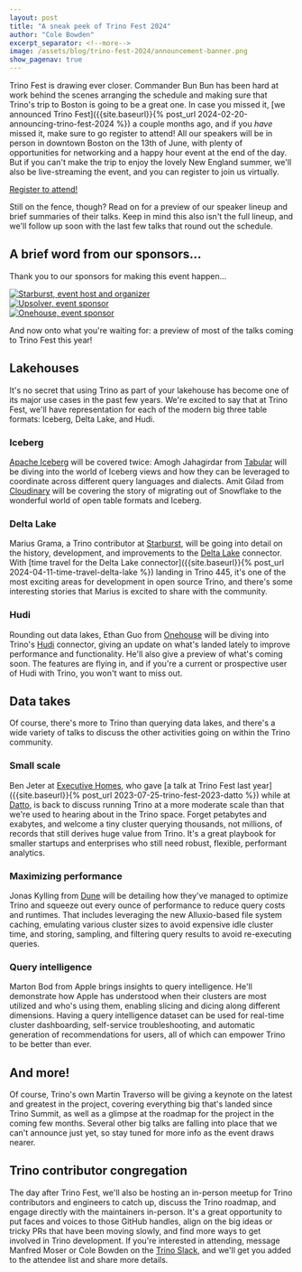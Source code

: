```yaml
---
layout: post
title: "A sneak peek of Trino Fest 2024"
author: "Cole Bowden"
excerpt_separator: <!--more-->
image: /assets/blog/trino-fest-2024/announcement-banner.png
show_pagenav: true
---
```


Trino Fest is drawing ever closer. Commander Bun Bun has been hard at work
behind the scenes arranging the schedule and making sure that Trino's trip to
Boston is going to be a great one. In case you missed it,
[we announced Trino Fest]({{site.baseurl}}{% post_url 2024-02-20-announcing-trino-fest-2024 %})
a couple months ago, and if you *have* missed it, make sure to go register to
attend! All our speakers will be in person in downtown Boston on the 13th of
June, with plenty of opportunities for networking and a happy hour event at the
end of the day. But if you can't make the trip to enjoy the lovely New England
summer, we'll also be live-streaming the event, and you can register to join us
virtually.

<div class="card-deck spacer-30">
    <a class="btn btn-orange" href="http://www.starburst.io/info/trino-fest-2024?utm_medium=trino&utm_source=website&utm_campaign=Global-FY25-Q2-EV-Trino-Fest-2024&utm_content=Blog-2">
        Register to attend!
    </a>
</div>
<div class="spacer-30"></div>

Still on the fence, though? Read on for a preview of our speaker lineup and
brief summaries of their talks. Keep in mind this also isn't the full lineup,
and we'll follow up soon with the last few talks that round out the schedule.

<!--more-->

## A brief word from our sponsors...

Thank you to our sponsors for making this event happen...

<div class="container">
  <div class="row">
    <div class="col-sm">
      <a href="https://www.starburst.io/" target="_blank">
        <img src="{{site.url}}/assets/images/logos/starburst.png" title="Starburst, event host and organizer">
      </a>
    </div>
  </div>
  <div class="row">
    <div class="col-sm">
      <a href="https://www.upsolver.com/" target="_blank">
        <img src="{{site.url}}/assets/images/logos/upsolver-small.png" title="Upsolver, event sponsor">
      </a>
    </div>
    <div class="col-sm">
      <a href="https://www.upsolver.com/" target="_blank">
        <img src="{{site.url}}/assets/images/logos/onehouse-small.png" title="Onehouse, event sponsor">
      </a>
    </div>
  </div>
</div>

And now onto what you're waiting for: a preview of most of the talks coming to
Trino Fest this year!

## Lakehouses

It's no secret that using Trino as part of your lakehouse has become one of its
major use cases in the past few years. We're excited to say that at Trino Fest,
we'll have representation for each of the modern big three table formats:
Iceberg, Delta Lake, and Hudi.

### Iceberg

[Apache Iceberg](https://iceberg.apache.org/) will be covered twice: Amogh
Jahagirdar from [Tabular](https://tabular.io/) will be diving into the world of
Iceberg views and how they can be leveraged to coordinate across different query
languages and dialects. Amit Gilad from [Cloudinary](https://cloudinary.com/)
will be covering the story of migrating out of Snowflake to the wonderful world
of open table formats and Iceberg.

### Delta Lake

Marius Grama, a Trino contributor at [Starburst](https://www.starburst.io/),
will be going into detail on the history, development, and improvements to the
[Delta Lake](https://delta.io/) connector. With
[time travel for the Delta Lake connector]({{site.baseurl}}{% post_url 2024-04-11-time-travel-delta-lake %})
landing in Trino 445, it's one of the most exciting areas for development in
open source Trino, and there's some interesting stories that Marius is excited
to share with the community.

### Hudi

Rounding out data lakes, Ethan Guo from [Onehouse](https://www.onehouse.ai/)
will be diving into Trino's [Hudi](https://hudi.apache.org/) connector, giving
an update on what's landed lately to improve performance and functionality.
He'll also give a preview of what's coming soon. The features are flying in, and
if you're a current or prospective user of Hudi with Trino, you won't want to
miss out.

## Data takes

Of course, there's more to Trino than querying data lakes, and there's a wide
variety of talks to discuss the other activities going on within the Trino
community.

### Small scale

Ben Jeter at [Executive Homes](https://www.executivehomes.com/), who gave
[a talk at Trino Fest last year]({{site.baseurl}}{% post_url 2023-07-25-trino-fest-2023-datto %})
while at [Datto](https://www.datto.com/), is back to discuss running Trino at a
more moderate scale than that we're used to hearing about in the Trino space.
Forget petabytes and exabytes, and welcome a tiny cluster querying thousands,
not millions, of records that still derives huge value from Trino. It's a great
playbook for smaller startups and enterprises who still need robust, flexible,
performant analytics.

### Maximizing performance

Jonas Kylling from [Dune](https://dune.com/about) will be detailing how they've
managed to optimize Trino and squeeze out every ounce of performance to reduce
query costs and runtimes. That includes leveraging the new Alluxio-based file
system caching, emulating various cluster sizes to avoid expensive idle cluster
time, and storing, sampling, and filtering query results to avoid re-executing
queries.

### Query intelligence

Marton Bod from Apple brings insights to query intelligence. He'll demonstrate
how Apple has understood when their clusters are most utilized and who's using
them, enabling slicing and dicing along different dimensions. Having a query
intelligence dataset can be used for real-time cluster dashboarding,
self-service troubleshooting, and automatic generation of recommendations for
users, all of which can empower Trino to be better than ever.

## And more!

Of course, Trino's own Martin Traverso will be giving a keynote on the latest
and greatest in the project, covering everything big that's landed since Trino
Summit, as well as a glimpse at the roadmap for the project in the coming few
months. Several other big talks are falling into place that we can't announce
just yet, so stay tuned for more info as the event draws nearer.

## Trino contributor congregation

The day after Trino Fest, we'll also be hosting an in-person meetup for
Trino contributors and engineers to catch up, discuss the Trino roadmap, and
engage directly with the maintainers in-person. It's a great opportunity to put
faces and voices to those GitHub handles, align on the big ideas or tricky PRs
that have been moving slowly, and find more ways to get involved in Trino
development. If you're interested in attending, message Manfred Moser or Cole
Bowden on the [Trino Slack]({{site.url}}/slack.html), and we'll get you added to
the attendee list and share more details.